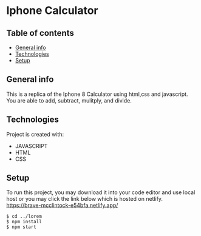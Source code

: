 # Iphone Calculator

## Table of contents
* [General info](#general-info)
* [Technologies](#technologies)
* [Setup](#setup)

## General info
This is a replica of the Iphone 8 Calculator using html,css and javascript. You are able to add, subtract, mulitply, and divide.
	
## Technologies
Project is created with:
* JAVASCRIPT
* HTML
* CSS
	
## Setup
To run this project, you may download it into your code editor and use local host or you may click the link below which is hosted on netlify.
https://brave-mcclintock-e54bfa.netlify.app/

```
$ cd ../lorem
$ npm install
$ npm start
